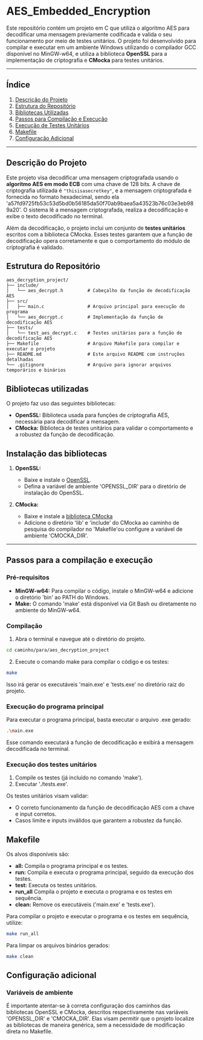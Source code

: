 # AES_Embedded_Encryption

Este repositório contém um projeto em C que utiliza o algoritmo AES para decodificar uma mensagem previamente codificada e valida o seu funcionamento por meio de testes unitários. O projeto foi desenvolvido para compilar e executar em um ambiente Windows utilizando o compilador GCC disponível no MinGW-w64, e utiliza a biblioteca **OpenSSL** para a implementação de criptografia e **CMocka** para testes unitários.

---

## Índice

1. [Descrição do Projeto](#descrição-do-projeto)
2. [Estrutura do Repositório](#estrutura-do-repositório)
3. [Bibliotecas Utilizadas](#bibliotecas-utilizadas)
4. [Passos para Compilação e Execução](#passos-para-compilação-e-execução)
5. [Execução de Testes Unitários](#execução-de-testes-unitários)
6. [Makefile](#makefile)
7. [Configuração Adicional](#configuração-adicional)

---

## Descrição do Projeto

Este projeto visa decodificar uma mensagem criptografada usando o **algoritmo AES em modo ECB** com uma chave de 128 bits. A chave de criptografia utilizada é `"thisisasecretkey"`, e a mensagem criptografada é fornecida no formato hexadecimal, sendo ela 'a57fd9725fb53c53d5bd0b56185da50f70ab9baea5a43523b76c03e3eb989a20'. O sistema lê a mensagem criptografada, realiza a decodificação e exibe o texto decodificado no terminal.

Além da decodificação, o projeto inclui um conjunto de **testes unitários** escritos com a biblioteca CMocka. Esses testes garantem que a função de decodificação opera corretamente e que o comportamento do módulo de criptografia é validado.

## Estrutura do Repositório

```plaintext
aes_decryption_project/
├── include/
│   └── aes_decrypt.h         # Cabeçalho da função de decodificação AES
├── src/
│   ├── main.c                # Arquivo principal para execução do programa
│   └── aes_decrypt.c         # Implementação da função de decodificação AES
├── tests/
│   └── test_aes_decrypt.c    # Testes unitários para a função de decodificação AES
├── Makefile                  # Arquivo Makefile para compilar e executar o projeto
├── README.md                 # Este arquivo README com instruções detalhadas
└── .gitignore                # Arquivo para ignorar arquivos temporários e binários
```

## Bibliotecas utilizadas

O projeto faz uso das seguintes bibliotecas:

- **OpenSSL:** Biblioteca usada para funções de criptografia AES, necessária para decodificar a mensagem.
- **CMocka:** Biblioteca de testes unitários para validar o comportamento e a robustez da função de decodificação.

## Instalação das bibliotecas

1. **OpenSSL:**
	- Baixe e instale o [OpenSSL](https://openssl-library.org/source/index.html).
	- Defina a variável de ambiente 'OPENSSL_DIR' para o diretório de instalação do OpenSSL.

2. **CMocka:**
	- Baixe e instale a [biblioteca CMocka](https://cmocka.org/)
	- Adicione o diretório 'lib' e 'include' do CMocka ao caminho de pesquisa do compilador no 'Makefile'ou configure a variável de ambiente 'CMOCKA_DIR'. 

---

## Passos para a compilação e execução

### Pré-requisitos
- **MinGW-w64:** Para compilar o código, instale o MinGW-w64 e adicione o diretório 'bin' ao PATH do Windows.
- **Make:** O comando 'make' está disponível via Git Bash ou diretamente no ambiente do MinGW-w64.

### Compilação
1. Abra o terminal e navegue até o diretório do projeto.
```bash
cd caminho/para/aes_decryption_project
```

2. Execute o comando make para compilar o código e os testes:
```bash
make
```
Isso irá gerar os executáveis 'main.exe' e 'tests.exe' no diretório raiz do projeto.

### Execução do programa principal
Para executar o programa principal, basta executar o arquivo .exe gerado:
```bash
.\main.exe
```
Esse comando executará a função de decodificação e exibirá a mensagem decodificada no terminal.

### Execução dos testes unitários
1. Compile os testes (já incluído no comando 'make').
2. Executar './tests.exe'.

Os testes unitários visam validar:
- O correto funcionamento da função de decodificação AES com a chave e input corretos.
- Casos limite e inputs inválidos que garantem a robustez da função.

## Makefile
Os alvos disponíveis são:
- **all:**    Compila o programa principal e os testes.
- **run:**    Compila e executa o programa principal, seguido da execução dos testes.
- **test:**   Executa os testes unitários.
- **run_all** Compila o projeto e executa o programa e os testes em sequência.
- **clean:**  Remove os executáveis ('main.exe' e 'tests.exe').

Para compilar o projeto e executar o programa e os testes em sequência, utilize:
```bash
make run_all
```
Para limpar os arquivos binários gerados:
```bash
make clean
```

## Configuração adicional
### Variáveis de ambiente
É importante atentar-se à correta configuração dos caminhos das bibliotecas OpenSSL e CMocka, descritos respectivamente nas variáveis 'OPENSSL_DIR' e 'CMOCKA_DIR'. Elas visam permitir que o projeto localize as bibliotecas de maneira genérica, sem a necessidade de modificação direta no Makefile.